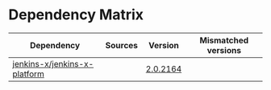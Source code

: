 # Dependency Matrix

Dependency | Sources | Version | Mismatched versions
---------- | ------- | ------- | -------------------
[jenkins-x/jenkins-x-platform](https://github.com/jenkins-x/jenkins-x-platform) |  | [2.0.2164](https://github.com/jenkins-x/jenkins-x-platform/releases/tag/v2.0.2164) | 
